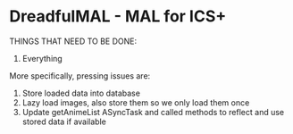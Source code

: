 DreadfulMAL - MAL for ICS+
==============

THINGS THAT NEED TO BE DONE:

1. Everything

More specifically, pressing issues are:

1. Store loaded data into database
2. Lazy load images, also store them so we only load them once
3. Update getAnimeList ASyncTask and called methods to reflect and use stored data if available